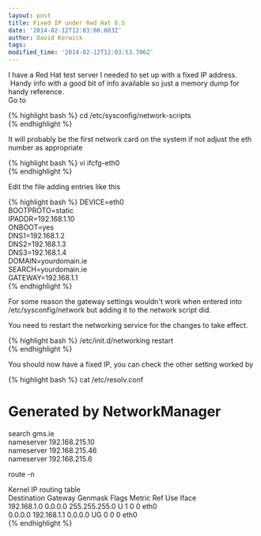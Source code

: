 ```yaml
---
layout: post
title: Fixed IP under Red Hat 6.5
date: '2014-02-12T12:03:00.003Z'
author: David Kerwick
tags:
modified_time: '2014-02-12T12:03:53.706Z'
---
```


I have a Red Hat test server I needed to set up with a fixed IP address.  Handy info with a good bit of info available so just a memory dump for handy reference.  
Go to  

{% highlight bash %}
cd /etc/sysconfig/network-scripts  
{% endhighlight %}

It will probably be the first network card on the system if not adjust the eth number as appropriate  

{% highlight bash %}
vi ifcfg-eth0  
{% endhighlight %}

Edit the file adding entries like this  

{% highlight bash %}
DEVICE=eth0  
BOOTPROTO=static  
IPADDR=192.168.1.10  
ONBOOT=yes  
DNS1=192.168.1.2  
DNS2=192.168.1.3  
DNS3=192.168.1.4  
DOMAIN=yourdomain.ie  
SEARCH=yourdomain.ie  
GATEWAY=192.168.1.1  
{% endhighlight %}

For some reason the gateway settings wouldn't work when entered into /etc/sysconfig/network but adding it to the network script did.  

You need to restart the networking service for the changes to take effect.  

{% highlight bash %}
/etc/init.d/networking restart  
{% endhighlight %}

You should now have a fixed IP, you can check the other setting worked by  

{% highlight bash %}
cat /etc/resolv.conf   

# Generated by NetworkManager  
search gms.ie  
nameserver 192.168.215.10  
nameserver 192.168.215.46  
nameserver 192.168.215.6  

route -n  

Kernel IP routing table  
Destination     Gateway         Genmask         Flags Metric Ref    Use Iface  
192.168.1.0   0.0.0.0         255.255.255.0   U     1      0        0 eth0  
0.0.0.0         192.168.1.1   0.0.0.0         UG    0      0        0 eth0  
{% endhighlight %}
